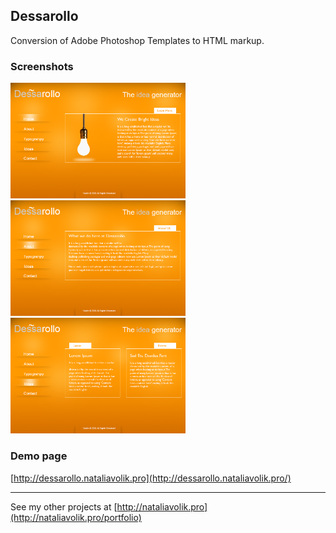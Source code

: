 ## Dessarollo

Conversion of Adobe Photoshop Templates to HTML markup.

### Screenshots
<a href="design/dessarollo.png"><img src="design/dessarollo.png" width="280" ></a>
<a href="design/dessarollo_subpage.png"><img src="design/dessarollo_subpage.png" width="280" ></a>
<a href="design/dessarollo_subpage_2.png"><img src="design/dessarollo_subpage_2.png" width="280" ></a>

### Demo page
[http://dessarollo.nataliavolik.pro](http://dessarollo.nataliavolik.pro/)

***

See my other projects at [http://nataliavolik.pro](http://nataliavolik.pro/portfolio)